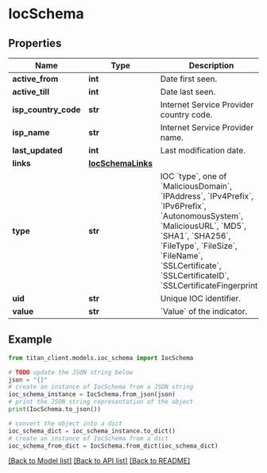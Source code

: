 # IocSchema


## Properties

Name | Type | Description | Notes
------------ | ------------- | ------------- | -------------
**active_from** | **int** | Date first seen. | [optional] 
**active_till** | **int** | Date last seen. | [optional] 
**isp_country_code** | **str** | Internet Service Provider country code. | [optional] 
**isp_name** | **str** | Internet Service Provider name. | [optional] 
**last_updated** | **int** | Last modification date. | [optional] 
**links** | [**IocSchemaLinks**](IocSchemaLinks.md) |  | 
**type** | **str** | IOC &#x60;type&#x60;, one of &#x60;MaliciousDomain&#x60;, &#x60;IPAddress&#x60;, &#x60;IPv4Prefix&#x60;, &#x60;IPv6Prefix&#x60;, &#x60;AutonomousSystem&#x60;, &#x60;MaliciousURL&#x60;, &#x60;MD5&#x60;, &#x60;SHA1&#x60;, &#x60;SHA256&#x60;, &#x60;FileType&#x60;, &#x60;FileSize&#x60;, &#x60;FileName&#x60;, &#x60;SSLCertificate&#x60;, &#x60;SSLCertificateID&#x60;, &#x60;SSLCertificateFingerprint&#x60;. | 
**uid** | **str** | Unique IOC identifier. | 
**value** | **str** | &#x60;Value&#x60; of the indicator. | 

## Example

```python
from titan_client.models.ioc_schema import IocSchema

# TODO update the JSON string below
json = "{}"
# create an instance of IocSchema from a JSON string
ioc_schema_instance = IocSchema.from_json(json)
# print the JSON string representation of the object
print(IocSchema.to_json())

# convert the object into a dict
ioc_schema_dict = ioc_schema_instance.to_dict()
# create an instance of IocSchema from a dict
ioc_schema_from_dict = IocSchema.from_dict(ioc_schema_dict)
```
[[Back to Model list]](../README.md#documentation-for-models) [[Back to API list]](../README.md#documentation-for-api-endpoints) [[Back to README]](../README.md)


